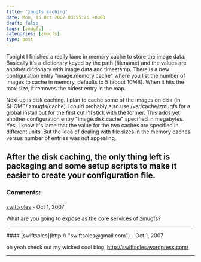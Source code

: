 ```yaml
---
title: 'zmugfs caching'
date: Mon, 15 Oct 2007 03:55:26 +0000
draft: false
tags: [zmugfs]
categories: [zmugfs]
type: post
---
```


Tonight I finished a really lame in memory cache to store the image data. Basically it's a dictionary keyed by the path (filename) and the values are another dictionary with image data and timestamp. There is a new configuration entry "image.memory.cache" where you list the number of images to cache in memory, defaults to 5 (about 10MB). When it hits the max size, it removes the oldest entry in the map.

Next up is disk caching. I plan to cache some of the images on disk (in $HOME/.zmugfs/cache) I could probably also use /var/cache/zmugfs for a global install but for the first cut I'll stick with the former. This adds yet another configuration entry "image.disk.cache" specified in megabytes. Yes, I know it's lame that the value for the two caches are specified in different units. But the idea of dealing with file sizes in the memory caches versus number of entries was not appealing.

After the disk caching, the only thing left is packaging and some setup scripts to make it easier to create your configuration file.
---
### Comments:
#### 
[swiftsoles](http:// "swiftsoles@gmail.com") - <time datetime="2007-10-15 13:32:45">Oct 1, 2007</time>

What are you going to expose as the core services of zmugfs?
<hr />
#### 
[swiftsoles](http:// "swiftsoles@gmail.com") - <time datetime="2007-10-15 13:33:53">Oct 1, 2007</time>

oh yeah check out my wicked cool blog, http://swiftsoles.wordpress.com/
<hr />
